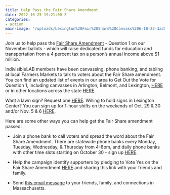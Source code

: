 ```yaml
---
title: Help Pass the Fair Share Amendment
date: 2022-10-25 19:21:00 Z
categories:
- action
main-image: "/uploads/Lexington%20Fair%20Share%20Canvass%206-18-22-3a3561.png"
---
```


Join us to help pass the [Fair Share Amendment](https://www.fairsharema.com/why-fair-share) - Question 1 on our November ballots - which will raise dedicated funds for education and transportation from a 4 percent tax on a person’s annual income above $1 million.

IndivisibleLAB members have been canvassing, phone banking, and tabling at local Farmers Markets to talk to voters about the Fair Share amendment. You can find an updated list of events in our area to Get Out the Vote for Question 1, including canvasses in Arlington, Belmont, and Lexington, [HERE](https://www.mobilize.us/indivisiblelab/?org_ids=32944) or in other locations across the state [HERE](https://www.mobilize.us/fairshareamendment2022/).

Want a lawn sign? Request one [HERE](https://docs.google.com/forms/d/e/1FAIpQLSeHRt3kOURgryOLKB2CRHRP6WlfoesH9h5YV2tVXlvMqa32RA/viewform).  Willing to hold signs in Lexington Center? You can sign up for 1-hour shifts on the weekends of Oct. 29 & 30 and/or Nov. 5 & 6 [HERE](https://docs.google.com/forms/d/e/1FAIpQLScm1z65Nobb_lopbI-w3nvUETdLnnx3hI7tfBPbztDVcmgX6g/viewform).  

Here are some other ways you can help get the Fair Share amendment passed:
* Join a phone bank to call voters and spread the word about the Fair Share Amendment. There are statewide phone banks every Monday, Tuesday, Wednesday, & Thursday from 4-8pm, and daily phone banks with other time slots starting on October 30 - sign up [HERE](https://www.mobilize.us/indivisiblelab/event/476323/).

* Help the campaign identify supporters by pledging to Vote Yes on the Fair Share Amendment [HERE](https://www.mobilize.us/indivisiblelab/event/469842/) and sharing this link with your friends and family.

* Send [this email message](https://docs.google.com/document/d/1uRmzkgMjTCZd_5FoivBH_FHGGwf9JTQ4/edit?usp=sharing&ouid=106112089057037951056&rtpof=true&sd=true) to your friends, family, and connections in Massachusetts.